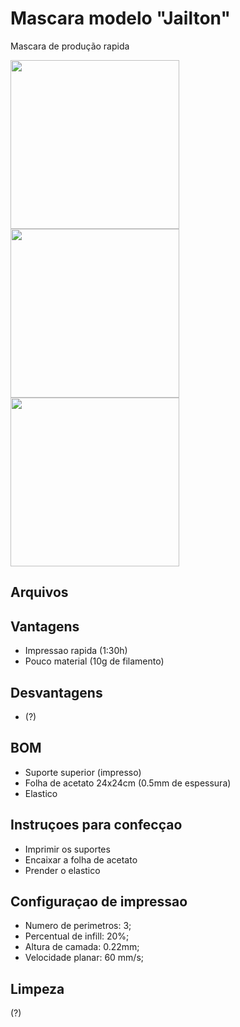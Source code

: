 # Mascara modelo "Jailton"
Mascara de produção rapida

<img src="https://github.com/TreshDe-UFSC/informacoes/blob/master/arquivos/manufatura/mascara_prusa_remix_lasoft/prusa_lasoft_frontal_b.jpg" width="270"/> <img src="https://github.com/TreshDe-UFSC/informacoes/blob/master/arquivos/manufatura/mascara_prusa_remix_lasoft/prusa_lasoft_lateral.jpeg" width="270"/> <img src="https://github.com/TreshDe-UFSC/informacoes/blob/master/arquivos/manufatura/mascara_prusa_remix_lasoft/prusa_lasoft_frontal.jpeg" width="270"/>

## Arquivos

## Vantagens
- Impressao rapida (1:30h)
- Pouco material (10g de filamento)

## Desvantagens
- (?)

## BOM
- Suporte superior (impresso)
- Folha de acetato 24x24cm (0.5mm de espessura)
- Elastico

## Instruçoes para confecçao

- Imprimir os suportes
- Encaixar a folha de acetato
- Prender o elastico

## Configuraçao de impressao
- Numero de perimetros: 3;
- Percentual de infill: 20%;
- Altura de camada: 0.22mm;
- Velocidade planar: 60 mm/s;

## Limpeza
(?)

